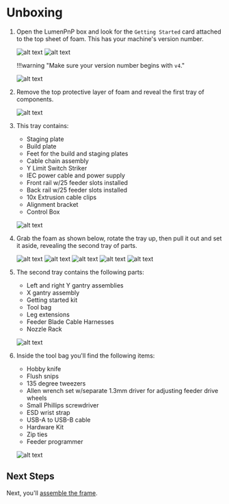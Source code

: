 # Unboxing

1. Open the LumenPnP box and look for the `Getting Started` card attached to the top sheet of foam. This has your machine's version number.

    ![alt text](img/IMG_2702.JPG)
    ![alt text](img/IMG_2710.JPG)

    !!!warning "Make sure your version number begins with `v4`."

    ![alt text](img/IMG_2713.JPG)

2. Remove the top protective layer of foam and reveal the first tray of components.

    ![alt text](img/IMG_2714.JPG)

3. This tray contains:
    * Staging plate
    * Build plate
    * Feet for the build and staging plates
    * Cable chain assembly
    * Y Limit Switch Striker
    * IEC power cable and power supply
    * Front rail w/25 feeder slots installed
    * Back rail w/25 feeder slots installed
    * 10x Extrusion cable clips
    * Alignment bracket
    * Control Box

     ![alt text](img/IMG_2731.JPG)

4. Grab the foam as shown below, rotate the tray up, then pull it out and set it aside, revealing the second tray of parts.

    ![alt text](img/IMG_2718.JPG)
    ![alt text](img/IMG_2719.JPG)
    ![alt text](img/IMG_2722.JPG)
    ![alt text](img/IMG_2723.JPG)
    ![alt text](img/IMG_2715.JPG)

5. The second tray contains the following parts:
    * Left and right Y gantry assemblies
    * X gantry assembly
    * Getting started kit
    * Tool bag
    * Leg extensions
    * Feeder Blade Cable Harnesses
    * Nozzle Rack

    ![alt text](img/IMG_2732.JPG)

1. Inside the tool bag you'll find the following items:
    * Hobby knife
    * Flush snips
    * 135 degree tweezers
    * Allen wrench set w/separate 1.3mm driver for adjusting feeder drive wheels
    * Small Phillips screwdriver
    * ESD wrist strap
    * USB-A to USB-B cable
    * Hardware Kit
    * Zip ties
    * Feeder programmer
  
    ![alt text](img/IMG_2734.JPG)

## Next Steps

Next, you'll [assemble the frame](../frame/index.md).
